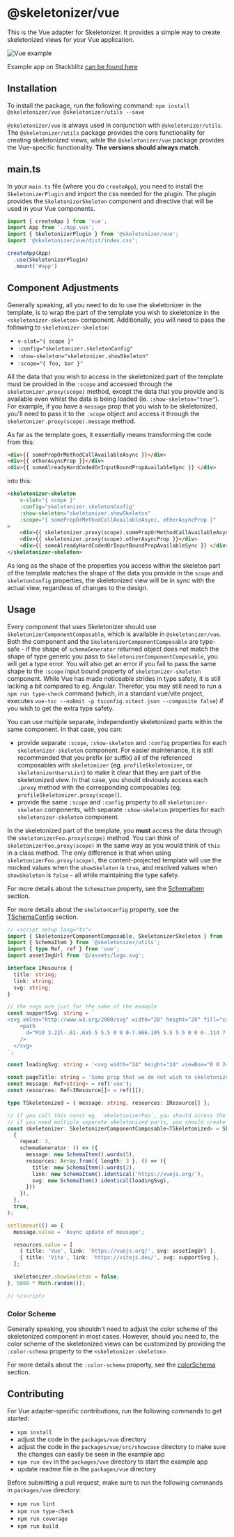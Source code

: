# @skeletonizer/vue
This is the Vue adapter for Skeletonizer. It provides a simple way to create skeletonized views for your Vue application.

![Vue example](https://github.com/lukaVarga/skeletonizer/blob/main/assets/skeletonizer-example-vue.gif?raw=true)

Example app on Stackblitz [can be found here](https://stackblitz.com/edit/skeletonizer-vue-example?file=src%2Fviews%2Fdashboard%2FAnalyticsAward.vue)

## Installation
To install the package, run the following command:
`npm install @skeletonizer/vue @skeletonizer/utils --save`

`@skeletonizer/vue` is always used in conjunction with `@skeletonizer/utils`. The `@skeletonizer/utils` package provides the core functionality for creating skeletonized views, while the `@skeletonizer/vue` package provides the Vue-specific functionality. **The versions should always match**.

## main.ts
In your `main.ts` file (where you do `createApp`), you need to install the `SkeletonizerPlugin` and import the css needed for the plugin. The plugin provides the `SkeletonizerSkeleton` component and directive that will be used in your Vue components.

```typescript
import { createApp } from 'vue';
import App from './App.vue';
import { SkeletonizerPlugin } from '@skeletonizer/vue';
import '@skeletonizer/vue/dist/index.css';

createApp(App)
  .use(SkeletonizerPlugin)
  .mount('#app')
```

## Component Adjustments
Generally speaking, all you need to do to use the skeletonizer in the template, is to wrap the part of the template you wish to skeletonize in the `<skeletonizer-skeleton>` component. Additionally, you will need to pass the following to `skeletonizer-skeleton`:
- `v-slot="{ scope }"`
- `:config="skeletonizer.skeletonConfig"`
- `:show-skeleton="skeletonizer.showSkeleton"`
- `:scope="{ foo, bar }"`

All the data that you wish to access in the skeletonized part of the template must be provided in the `:scope` and accessed through the `skeletonizer.proxy(scope)` method, except the data that you provide and is available even whilst the data is being loaded (ie. `:show-skeleton="true"`). For example, if you have a `message` prop that you wish to be skeletonized, you'll need to pass it to the `:scope` object and access it through the `skeletonizer.proxy(scope).message` method.

As far as the template goes, it essentially means transforming the code from this:
```html
<div>{{ somePropOrMethodCallAvailableAsync }}</div>
<div>{{ otherAsyncProp }}</div>
<div>{{ someAlreadyHardCodedOrInputBoundPropAvailableSync }} </div>
```

into this:

```html
<skeletonizer-skeleton
    v-slot="{ scope }"
    :config="skeletonizer.skeletonConfig"
    :show-skeleton="skeletonizer.showSkeleton"
    :scope="{ somePropOrMethodCallAvailableAsync, otherAsyncProp }"
>
    <div>{{ skeletonizer.proxy(scope).somePropOrMethodCallAvailableAsync }}</div>
    <div>{{ skeletonizer.proxy(scope).otherAsyncProp }}</div>
    <div>{{ someAlreadyHardCodedOrInputBoundPropAvailableSync }} </div>
</skeletonizer-skeleton>
```

As long as the shape of the properties you access within the skeleton part of the template matches the shape of the data you provide in the `scope` and `skeletonConfig` properties, the skeletonized view will be in sync with the actual view, regardless of changes to the design.

## Usage
Every component that uses Skeletonizer should use `SkeletonizerComponentComposable`, which is available in `@skeletonizer/vue`. Both the component and the `SkeletonizerComponentComposable` are type-safe - if the shape of `schemaGenerator` returned object does not match the shape of type generic you pass to `SkeletonizerComponentComposable`, you will get a type error. You will also get an error if you fail to pass the same shape to the `:scope` input bound property of `skeletonizer-skeleton` component. While Vue has made noticeable strides in type safety, it is still lacking a bit compared to eg. Angular. Therefor, you may still need to run a `npm run type-check` command (which, in a standard vue/vite project, executes `vue-tsc --noEmit -p tsconfig.vitest.json --composite false`) if you wish to get the extra type safety.

You can use multiple separate, independently skeletonized parts within the same component. In that case, you can: 
- provide separate `:scope`, `:show-skeleton` and `:config` properties for each `skeletonizer-skeleton` component. For easier maintenance, it is still recommended that you prefix (or suffix) all of the referenced composables with `skeletonizer` (eg. `profileSkeletonizer`, or `skeletonizerUsersList`) to make it clear that they are part of the skeletonized view. In that case, you should obviously access each `.proxy` method with the corresponding composables (eg. `profileSkeletonizer.proxy(scope)`).
- provide the same `:scope` and `:config` property to all `skeletonizer-skeleton` components, with separate `:show-skeleton` properties for each `skeletonizer-skeleton` component.

In the skeletonized part of the template, you **must** access the data through the `skeletonizerFoo.proxy(scope)` method.
You can think of `skeletonizerFoo.proxy(scope)` in the same way as you would think of `this` in a class method. The only difference is that when using `skeletonizerFoo.proxy(scope)`, the content-projected template will use the mocked values when the `showSkeleton` is `true`, and resolved values when `showSkeleton` is `false` - all while maintaining the type safety.

For more details about the `SchemaItem` property, see the [SchemaItem](/packages/utils/README.md#schemaitem) section.

For more details about the `skeletonConfig` property, see the [TSchemaConfig](/packages/utils/README.md#tschemaconfig) section.


```typescript
// <script setup lang="ts">
import { SkeletonizerComponentComposable, SkeletonizerSkeleton } from '@skeletonizer/vue';
import { SchemaItem } from '@skeletonizer/utils';
import { type Ref, ref } from 'vue';
import assetImgUrl from '@/assets/logo.svg';

interface IResource {
  title: string;
  link: string;
  svg: string;
}

// the svgs are just for the sake of the example
const supportSvg: string = `
<svg xmlns="http://www.w3.org/2000/svg" width="20" height="20" fill="currentColor">
    <path
      d="M10 3.22l-.61-.6a5.5 5.5 0 0 0-7.666.105 5.5 5.5 0 0 0-.114 7.665L10 18.78l8.39-8.4a5.5 5.5 0 0 0-.114-7.665 5.5 5.5 0 0 0-7.666-.105l-.61.61z"
    />
  </svg>
`;

const loadingSvg: string = '<svg width="24" height="24" viewBox="0 0 24 24" xmlns="http://www.w3.org/2000/svg"><style>.spinner{transform-origin:center;animation:spinner .75s linear infinite}@keyframes spinner{from{transform:rotate(0deg)}to{transform:rotate(360deg)}}</style><g class="spinner"><circle cx="12" cy="2.5" r="1.5" opacity=".14"/><circle cx="16.75" cy="3.77" r="1.5" opacity=".29"/><circle cx="20.23" cy="7.25" r="1.5" opacity=".43"/><circle cx="21.50" cy="12.00" r="1.5" opacity=".57"/><circle cx="20.23" cy="16.75" r="1.5" opacity=".71"/><circle cx="16.75" cy="20.23" r="1.5" opacity=".86"/><circle cx="12" cy="21.5" r="1.5"/></g></svg>';

const pageTitle: string = 'Some prop that we do not wish to skeletonize, but wish to use in the view nonetheless';
const message: Ref<string> = ref('vue');
const resources: Ref<IResource[]> = ref([]);

type TSkeletonized = { message: string, resources: IResource[] };

// if you call this const eg. `skeletonizerFoo`, you should access the skeletonized props in the template with `skeletonizerFoo.proxy(scope).someProp`
// if you need multiple separate skeletonized parts, you should create multiple separate composables using `SkeletonizerComponentComposable.generate` and provide separate `:scope`, `:show-skeleton` and `:config` properties for each `skeletonizer-skeleton` component. 
const skeletonizer: SkeletonizerComponentComposable<TSkeletonized> = SkeletonizerComponentComposable.generate<TSkeletonized>(
  {
    repeat: 3,
    schemaGenerator: () => ({
      message: new SchemaItem().words(5),
      resources: Array.from({ length: 3 }, () => ({
        title: new SchemaItem().words(2),
        link: new SchemaItem().identical('https://vuejs.org/'),
        svg: new SchemaItem().identical(loadingSvg),
      }))
    }),
  },
  true,
);

setTimeout(() => {
  message.value = 'Async update of message';

  resources.value = [
    { title: 'Vue', link: 'https://vuejs.org/', svg: assetImgUrl },
    { title: 'Vite', link: 'https://vitejs.dev/', svg: supportSvg },
  ];

  skeletonizer.showSkeleton = false;
}, 5000 * Math.random());

// </script>
```

### Color Scheme
Generally speaking, you shouldn't need to adjust the color scheme of the skeletonized component in most cases. However, should you need to, the color scheme of the skeletonized views can be customized by providing the `:color-schema` property to the `<skeletonizer-skeleton>`.

For more details about the `:color-schema` property, see the [colorSchema](/packages/utils/README.md#colorschema) section.


## Contributing
For Vue adapter-specific contributions, run the following commands to get started:
- `npm install`
- adjust the code in the `packages/vue` directory
- adjust the code in the `packages/vue/src/showcase` directory to make sure the changes can easily be seen in the example app
- `npm run dev` in the `packages/vue` directory to start the example app
- update readme file in the `packages/vue` directory

Before submitting a pull request, make sure to run the following commands in `packages/vue` directory:
- `npm run lint`
- `npm run type-check`
- `npm run coverage`
- `npm run build`

